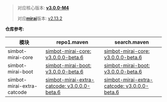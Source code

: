 > 对应核心版本: [**v3.0.0-M4**](https://github.com/ForteScarlet/simpler-robot/releases/tag/v3.0.0-M4)
>
> 对应[**mirai**](https://github.com/mamoe/mirai)版本: [v2.13.2](https://github.com/mamoe/mirai/releases/tag/v2.13.2)

**仓库参考:**

| **模块** | **repo1.maven** | **search.maven** |
|---------|-----------------|------------------|
| simbot-mirai-core | [simbot-mirai-core: v3.0.0.0-beta.6](https://repo1.maven.org/maven2/love/forte/simbot/component/simbot-component-mirai-core/3.0.0.0-beta.6) | [simbot-mirai-core: v3.0.0.0-beta.6](https://search.maven.org/artifact/love.forte.simbot.component/simbot-component-mirai-core/3.0.0.0-beta.6/jar)  |
| simbot-mirai-boot | [simbot-mirai-boot: v3.0.0.0-beta.6](https://repo1.maven.org/maven2/love/forte/simbot/component/simbot-component-mirai-boot/3.0.0.0-beta.6) | [simbot-mirai-boot: v3.0.0.0-beta.6](https://search.maven.org/artifact/love.forte.simbot.component/simbot-component-mirai-boot/3.0.0.0-beta.6/jar)  |
| simbot-mirai-extra-catcode | [simbot-mirai-extra-catcode: v3.0.0.0-beta.6](https://repo1.maven.org/maven2/love/forte/simbot/component/simbot-component-mirai-extra-catcode/3.0.0.0-beta.6) | [simbot-mirai-extra-catcode: v3.0.0.0-beta.6](https://search.maven.org/artifact/love.forte.simbot.component/simbot-component-mirai-extra-catcode/3.0.0.0-beta.6/jar)  |
